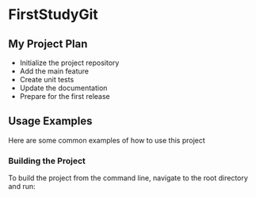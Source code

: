 # FirstStudyGit

## My Project Plan

- Initialize the project repository
- Add the main feature
- Create unit tests
- Update the documentation
- Prepare for the first release

## Usage Examples

Here are some common examples of how to use this project

### Building the Project
To build the project from the command line, navigate to the root directory and run: